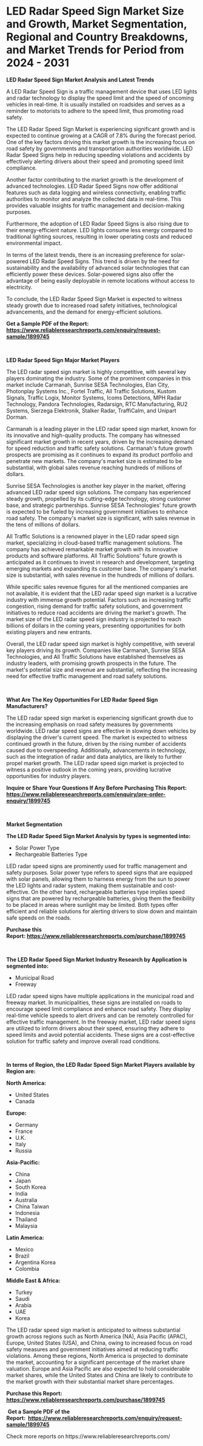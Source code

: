 <p><h1>LED Radar Speed Sign Market Size and Growth, Market Segmentation, Regional and Country Breakdowns, and Market Trends for Period from 2024 -  2031</h1></p><p><strong>LED Radar Speed Sign Market Analysis and Latest Trends</strong></p>
<p><p>A LED Radar Speed Sign is a traffic management device that uses LED lights and radar technology to display the speed limit and the speed of oncoming vehicles in real-time. It is usually installed on roadsides and serves as a reminder to motorists to adhere to the speed limit, thus promoting road safety.</p><p>The LED Radar Speed Sign Market is experiencing significant growth and is expected to continue growing at a CAGR of 7.8% during the forecast period. One of the key factors driving this market growth is the increasing focus on road safety by governments and transportation authorities worldwide. LED Radar Speed Signs help in reducing speeding violations and accidents by effectively alerting drivers about their speed and promoting speed limit compliance.</p><p>Another factor contributing to the market growth is the development of advanced technologies. LED Radar Speed Signs now offer additional features such as data logging and wireless connectivity, enabling traffic authorities to monitor and analyze the collected data in real-time. This provides valuable insights for traffic management and decision-making purposes.</p><p>Furthermore, the adoption of LED Radar Speed Signs is also rising due to their energy-efficient nature. LED lights consume less energy compared to traditional lighting sources, resulting in lower operating costs and reduced environmental impact.</p><p>In terms of the latest trends, there is an increasing preference for solar-powered LED Radar Speed Signs. This trend is driven by the need for sustainability and the availability of advanced solar technologies that can efficiently power these devices. Solar-powered signs also offer the advantage of being easily deployable in remote locations without access to electricity.</p><p>To conclude, the LED Radar Speed Sign Market is expected to witness steady growth due to increased road safety initiatives, technological advancements, and the demand for energy-efficient solutions.</p></p>
<p><strong>Get a Sample PDF of the Report:&nbsp; <a href="https://www.reliableresearchreports.com/enquiry/request-sample/1899745">https://www.reliableresearchreports.com/enquiry/request-sample/1899745</a></strong></p>
<p>&nbsp;</p>
<p><strong>LED Radar Speed Sign Major Market Players</strong></p>
<p><p>The LED radar speed sign market is highly competitive, with several key players dominating the industry. Some of the prominent companies in this market include Carmanah, Sunrise SESA Technologies, Elan City, Photonplay Systems Inc., Fortel Traffic, All Traffic Solutions, Kustom Signals, Traffic Logix, Monitor Systems, Icoms Detections, MPH Radar Technology, Pandora Technologies, Radarsign, RTC Manufacturing, RU2 Systems, Sierzega Elektronik, Stalker Radar, TraffiCalm, and Unipart Dorman.</p><p>Carmanah is a leading player in the LED radar speed sign market, known for its innovative and high-quality products. The company has witnessed significant market growth in recent years, driven by the increasing demand for speed reduction and traffic safety solutions. Carmanah's future growth prospects are promising as it continues to expand its product portfolio and penetrate new markets. The company's market size is estimated to be substantial, with global sales revenue reaching hundreds of millions of dollars.</p><p>Sunrise SESA Technologies is another key player in the market, offering advanced LED radar speed sign solutions. The company has experienced steady growth, propelled by its cutting-edge technology, strong customer base, and strategic partnerships. Sunrise SESA Technologies' future growth is expected to be fueled by increasing government initiatives to enhance road safety. The company's market size is significant, with sales revenue in the tens of millions of dollars.</p><p>All Traffic Solutions is a renowned player in the LED radar speed sign market, specializing in cloud-based traffic management solutions. The company has achieved remarkable market growth with its innovative products and software platforms. All Traffic Solutions' future growth is anticipated as it continues to invest in research and development, targeting emerging markets and expanding its customer base. The company's market size is substantial, with sales revenue in the hundreds of millions of dollars.</p><p>While specific sales revenue figures for all the mentioned companies are not available, it is evident that the LED radar speed sign market is a lucrative industry with immense growth potential. Factors such as increasing traffic congestion, rising demand for traffic safety solutions, and government initiatives to reduce road accidents are driving the market's growth. The market size of the LED radar speed sign industry is projected to reach billions of dollars in the coming years, presenting opportunities for both existing players and new entrants.</p><p>Overall, the LED radar speed sign market is highly competitive, with several key players driving its growth. Companies like Carmanah, Sunrise SESA Technologies, and All Traffic Solutions have established themselves as industry leaders, with promising growth prospects in the future. The market's potential size and revenue are substantial, reflecting the increasing need for effective traffic management and road safety solutions.</p></p>
<p>&nbsp;</p>
<p><strong>What Are The Key Opportunities For LED Radar Speed Sign Manufacturers?</strong></p>
<p><p>The LED radar speed sign market is experiencing significant growth due to the increasing emphasis on road safety measures by governments worldwide. LED radar speed signs are effective in slowing down vehicles by displaying the driver's current speed. The market is expected to witness continued growth in the future, driven by the rising number of accidents caused due to overspeeding. Additionally, advancements in technology, such as the integration of radar and data analytics, are likely to further propel market growth. The LED radar speed sign market is projected to witness a positive outlook in the coming years, providing lucrative opportunities for industry players.</p></p>
<p><strong>Inquire or Share Your Questions If Any Before Purchasing This Report: <a href="https://www.reliableresearchreports.com/enquiry/pre-order-enquiry/1899745">https://www.reliableresearchreports.com/enquiry/pre-order-enquiry/1899745</a></strong></p>
<p>&nbsp;</p>
<p><strong>Market Segmentation</strong></p>
<p><strong>The LED Radar Speed Sign Market Analysis by types is segmented into:</strong></p>
<p><ul><li>Solar Power Type</li><li>Rechargeable Batteries Type</li></ul></p>
<p><p>LED radar speed signs are prominently used for traffic management and safety purposes. Solar power type refers to speed signs that are equipped with solar panels, allowing them to harness energy from the sun to power the LED lights and radar system, making them sustainable and cost-effective. On the other hand, rechargeable batteries type implies speed signs that are powered by rechargeable batteries, giving them the flexibility to be placed in areas where sunlight may be limited. Both types offer efficient and reliable solutions for alerting drivers to slow down and maintain safe speeds on the roads.</p></p>
<p><strong>Purchase this Report:&nbsp;<a href="https://www.reliableresearchreports.com/purchase/1899745">https://www.reliableresearchreports.com/purchase/1899745</a></strong></p>
<p>&nbsp;</p>
<p><strong>The LED Radar Speed Sign Market Industry Research by Application is segmented into:</strong></p>
<p><ul><li>Municipal Road</li><li>Freeway</li></ul></p>
<p><p>LED radar speed signs have multiple applications in the municipal road and freeway market. In municipalities, these signs are installed on roads to encourage speed limit compliance and enhance road safety. They display real-time vehicle speeds to alert drivers and can be remotely controlled for effective traffic management. In the freeway market, LED radar speed signs are utilized to inform drivers about their speed, ensuring they adhere to speed limits and avoid potential accidents. These signs are a cost-effective solution for traffic safety and improve overall road conditions.</p></p>
<p>&nbsp;</p>
<p><strong>In terms of Region, the LED Radar Speed Sign Market Players available by Region are:</strong></p>
<p>
    <p> <strong> North America: </strong>
        <ul>
            <li>United States</li>
            <li>Canada</li>
        </ul>
        </p> 
    <p> <strong> Europe: </strong>
        <ul>
            <li>Germany</li>
            <li>France</li>
            <li>U.K.</li>
            <li>Italy</li>
            <li>Russia</li>
        </ul>
        </p> 
    <p> <strong> Asia-Pacific: </strong>
        <ul>
            <li>China</li>
            <li>Japan</li>
            <li>South Korea</li>
            <li>India</li>
            <li>Australia</li>
            <li>China Taiwan</li>
            <li>Indonesia</li>
            <li>Thailand</li>
            <li>Malaysia</li>
        </ul>
        </p> 
    <p> <strong> Latin America: </strong>
        <ul>
            <li>Mexico</li>
            <li>Brazil</li>
            <li>Argentina Korea</li>
            <li>Colombia</li>
        </ul>
        </p> 
    <p> <strong> Middle East & Africa: </strong>
        <ul>
            <li>Turkey</li>
            <li>Saudi</li>
            <li>Arabia</li>
            <li>UAE</li>
            <li>Korea</li>
        </ul>
    </p>
    </p>
<p><p>The LED radar speed sign market is anticipated to witness substantial growth across regions such as North America (NA), Asia Pacific (APAC), Europe, United States (USA), and China, owing to increased focus on road safety measures and government initiatives aimed at reducing traffic violations. Among these regions, North America is projected to dominate the market, accounting for a significant percentage of the market share valuation. Europe and Asia Pacific are also expected to hold considerable market shares, while the United States and China are likely to contribute to the market growth with their substantial market share percentages.</p></p>
<p><strong>Purchase this Report: <a href="https://www.reliableresearchreports.com/purchase/1899745">https://www.reliableresearchreports.com/purchase/1899745</a></strong></p>
<p>&nbsp;<strong>Get a Sample PDF of the Report:&nbsp;&nbsp;<a href="https://www.reliableresearchreports.com/enquiry/request-sample/1899745">https://www.reliableresearchreports.com/enquiry/request-sample/1899745</a></strong></p>
<p><strong></strong></p>
<p>Check more reports on https://www.reliableresearchreports.com/</p>
